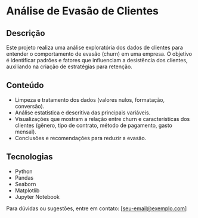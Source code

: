 # Análise de Evasão de Clientes 

## Descrição

Este projeto realiza uma análise exploratória dos dados de clientes para entender o comportamento de evasão (churn) em uma empresa. O objetivo é identificar padrões e fatores que influenciam a desistência dos clientes, auxiliando na criação de estratégias para retenção.

## Conteúdo

- Limpeza e tratamento dos dados (valores nulos, formatação, conversão).  
- Análise estatística e descritiva das principais variáveis.  
- Visualizações que mostram a relação entre churn e características dos clientes (gênero, tipo de contrato, método de pagamento, gasto mensal).  
- Conclusões e recomendações para reduzir a evasão.

## Tecnologias

- Python  
- Pandas  
- Seaborn  
- Matplotlib  
- Jupyter Notebook

Para dúvidas ou sugestões, entre em contato: [seu-email@exemplo.com]

